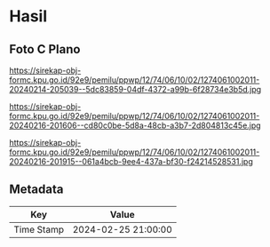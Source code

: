 # Hasil

## Foto C Plano

https://sirekap-obj-formc.kpu.go.id/92e9/pemilu/ppwp/12/74/06/10/02/1274061002011-20240214-205039--5dc83859-04df-4372-a99b-6f28734e3b5d.jpg

https://sirekap-obj-formc.kpu.go.id/92e9/pemilu/ppwp/12/74/06/10/02/1274061002011-20240216-201606--cd80c0be-5d8a-48cb-a3b7-2d804813c45e.jpg

https://sirekap-obj-formc.kpu.go.id/92e9/pemilu/ppwp/12/74/06/10/02/1274061002011-20240216-201915--061a4bcb-9ee4-437a-bf30-f24214528531.jpg


## Metadata

| Key        | Value               |
| ---------- | ------------------- |
| Time Stamp | 2024-02-25 21:00:00 |



